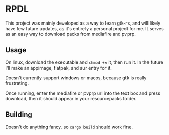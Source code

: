 # RPDL

This project was mainly developed as a way to learn gtk-rs, and will likely have few future updates, as it's entirely a personal project for me. It serves as an easy way to download packs from mediafire and pvprp.

## Usage 

On linux, download the executable and `chmod +x` it, then run it. In the future I'll make an appimage, flatpak, and aur entry for it. 

Doesn't currently support windows or macos, because gtk is really frustrating. 

Once running, enter the mediafire or pvprp url into the text box and press download, then it should appear in your resourcepacks folder. 

## Building

Doesn't do anything fancy, so `cargo build` should work fine. 